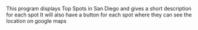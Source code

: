 This program displays Top Spots in San Diego and gives a short description for each spot
It will also have a button for each spot where they can see the location on google maps